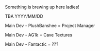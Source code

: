 Something is brewing up here ladies!

TBA YYYY/MM/DD

Main Dev - PlushBanshee =
Project Manager

Main Dev - AG1k =
Cave Textures

Main Dev - Fantactic =
???
